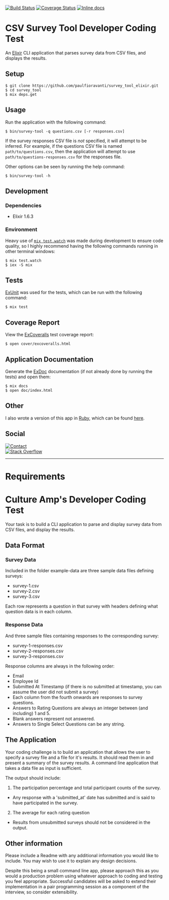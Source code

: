 [![Build Status][travis-badge]][travis-url]
[![Coverage Status][coveralls-badge]][coveralls-url]
[![Inline docs][inch-badge]][inch-url]

[comment]: # (Some services aren't working, so for now, hide their badges.)
[code-climate]: # ([![Code Climate][code-climate-badge]][code-climate-url])
[deps-status]: # ([![Deps Status][hexfaktor-badge]][hexfaktor-url])

# CSV Survey Tool Developer Coding Test

An [Elixir][] CLI application that parses survey data from CSV files, and
displays the results.

## Setup

    $ git clone https://github.com/paulfioravanti/survey_tool_elixir.git
    $ cd survey_tool
    $ mix deps.get

## Usage

Run the application with the following command:

    $ bin/survey-tool -q questions.csv [-r responses.csv]

If the survey responses CSV file is _not_ specified, it will attempt to be
inferred.  For example, if the questions CSV file is named
`path/to/questions.csv`, then the application will attempt to use
`path/to/questions-responses.csv` for the responses file.

Other options can be seen by running the help command:

    $ bin/survey-tool -h

## Development

### Dependencies

- Elixir 1.6.3

### Environment

Heavy use of [`mix test.watch`][] was made during development to ensure code
quality, so I highly recommend having the following commands running in other
terminal windows:

    $ mix test.watch
    $ iex -S mix

## Tests

[ExUnit][] was used for the tests, which can be run with the following command:

    $ mix test

## Coverage Report

View the [ExCoveralls][] test coverage report:

    $ open cover/excoveralls.html

## Application Documentation

Generate the [ExDoc][] documentation (if not already done by running the tests)
and open them:

    $ mix docs
    $ open doc/index.html

## Other

I also wrote a version of this app in [Ruby][], which can be found
[here][survey-tool-ruby].

## Social

[![Contact][twitter-badge]][twitter-url]<br />
[![Stack Overflow][stackoverflow-badge]][stackoverflow-url]

[code-climate-badge]: https://codeclimate.com/github/paulfioravanti/survey_tool_elixir/badges/gpa.svg
[code-climate-url]: https://codeclimate.com/github/paulfioravanti/survey_tool_elixir
[coveralls-badge]: https://coveralls.io/repos/github/paulfioravanti/survey_tool_elixir/badge.svg?branch=master
[coveralls-url]: https://coveralls.io/github/paulfioravanti/survey_tool_elixir?branch=master
[Elixir]: https://github.com/elixir-lang/elixir
[ExCoveralls]: https://github.com/parroty/excoveralls
[ExDoc]: https://github.com/elixir-lang/ex_doc
[ExUnit]: https://hexdocs.pm/ex_unit/ExUnit.html
[hexfaktor-badge]: https://beta.hexfaktor.org/badge/all/github/paulfioravanti/survey_tool_elixir.svg
[hexfaktor-url]: https://beta.hexfaktor.org/github/paulfioravanti/survey_tool_elixir
[inch-badge]: http://inch-ci.org/github/paulfioravanti/survey_tool_elixir.svg
[inch-url]: http://inch-ci.org/github/paulfioravanti/survey_tool_elixir
[`mix test.watch`]: https://github.com/lpil/mix-test.watch
[Ruby]: https://github.com/ruby/ruby
[stackoverflow-badge]: http://stackoverflow.com/users/flair/567863.png
[stackoverflow-url]: http://stackoverflow.com/users/567863/paul-fioravanti
[survey-tool-ruby]: https://github.com/paulfioravanti/survey_tool_ruby
[travis-badge]: https://travis-ci.org/paulfioravanti/survey_tool_elixir.svg?branch=master
[travis-url]: https://travis-ci.org/paulfioravanti/survey_tool_elixir
[twitter-badge]: https://img.shields.io/badge/contact-%40paulfioravanti-blue.svg
[twitter-url]: https://twitter.com/paulfioravanti

---

# Requirements

# Culture Amp's Developer Coding Test

Your task is to build a CLI application to parse and display survey data from CSV files, and display the results.

## Data Format

### Survey Data
Included in the folder example-data are three sample data files defining surveys:
* survey-1.csv
* survey-2.csv
* survey-3.csv

Each row represents a question in that survey with headers defining what question data is in each column.

### Response Data
And three sample files containing responses to the corresponding survey:
* survey-1-responses.csv
* survey-2-responses.csv
* survey-3-responses.csv

Response columns are always in the following order:
* Email
* Employee Id
* Submitted At Timestamp (if there is no submitted at timestamp, you can assume the user did not submit a survey)
* Each column from the fourth onwards are responses to survey questions.
* Answers to Rating Questions are always an integer between (and including) 1 and 5.
* Blank answers represent not answered.
* Answers to Single Select Questions can be any string.

## The Application

Your coding challenge is to build an application that allows the user to specify a survey file and a file for it's results. It should read them in and present a summary of the survey results. A command line application that takes a data file as input is sufficient.

The output should include:

1. The participation percentage and total participant counts of the survey.
- Any response with a 'submitted_at' date has submitted and is said to have participated in the survey.
2. The average for each rating question
- Results from unsubmitted surveys should not be considered in the output.

## Other information

Please include a Readme with any additional information you would like to include. You may wish to use it to explain any design decisions.

Despite this being a small command line app, please approach this as you would a production problem using whatever approach to coding and testing you feel appropriate. Successful candidates will be asked to extend their implementation in a pair programming session as a component of the interview, so consider extensibility.
